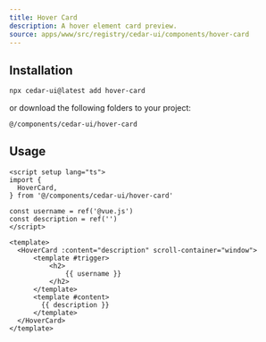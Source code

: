 ```yaml
---
title: Hover Card
description: A hover element card preview.
source: apps/www/src/registry/cedar-ui/components/hover-card
---
```


<ComponentPreview name="HoverCardDemo" />

## Installation

```bash
npx cedar-ui@latest add hover-card
```

or download the following folders to your project:

`@/components/cedar-ui/hover-card`

## Usage

```vue
<script setup lang="ts">
import {
  HoverCard,
} from '@/components/cedar-ui/hover-card'

const username = ref('@vue.js')
const description = ref('')
</script>

<template>
  <HoverCard :content="description" scroll-container="window">
      <template #trigger>
          <h2>
              {{ username }}
          </h2>
      </template>
      <template #content>
        {{ description }}
      </template>
  </HoverCard>
</template>
```
